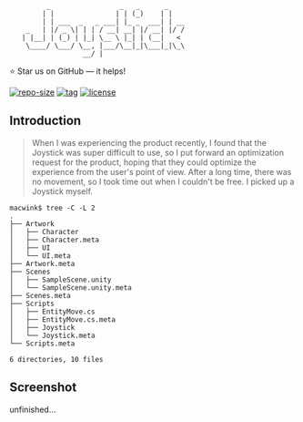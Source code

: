 ```
         _                 _   _      _    
        | |               | | (_)    | |   
        | | ___  _   _ ___| |_ _  ___| | __
    _   | |/ _ \| | | / __| __| |/ __| |/ /
   | |__| | (_) | |_| \__ \ |_| | (__|   < 
    \____/ \___/ \__, |___/\__|_|\___|_|\_\
                  __/ |                    
 ```
 
⭐ Star us on GitHub — it helps!

[![repo-size](https://img.shields.io/github/languages/code-size/imacwink/Joystick?style=flat)](https://github.com/imacwink/Joystick/archive/main.zip) [![tag](https://img.shields.io/github/v/tag/imacwink/Joystick)](https://github.com/imacwink/Joystick/tags) [![license](https://img.shields.io/github/license/imacwink/Joystick)](LICENSE) 

## Introduction
> When I was experiencing the product recently, I found that the Joystick was super difficult to use, so I put forward an optimization request for the product, hoping that they could optimize the experience from the user's point of view. After a long time, there was no movement, so I took time out when I couldn't be free. I picked up a Joystick myself.

```console
macwink$ tree -C -L 2
.
├── Artwork
│   ├── Character
│   ├── Character.meta
│   ├── UI
│   └── UI.meta
├── Artwork.meta
├── Scenes
│   ├── SampleScene.unity
│   └── SampleScene.unity.meta
├── Scenes.meta
├── Scripts
│   ├── EntityMove.cs
│   ├── EntityMove.cs.meta
│   ├── Joystick
│   └── Joystick.meta
└── Scripts.meta

6 directories, 10 files
```

## Screenshot

unfinished...

